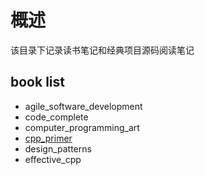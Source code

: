 # 概述
该目录下记录读书笔记和经典项目源码阅读笔记

## book list
+ agile_software_development
+ code_complete
+ computer_programming_art
+ [cpp_primer](cpp_primer.md)
+ design_patterns
+ effective_cpp